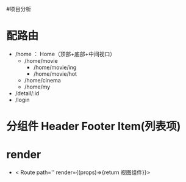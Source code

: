 <!--
 * @Description: In User Settings Edit
 * @Author: your name
 * @Date: 2019-08-13 15:24:50
 * @LastEditTime: 2019-08-14 15:41:51
 * @LastEditors: Please set LastEditors
 -->

#项目分析
# 配路由 
 - /home ： Home（顶部+底部+中间视口）
   + /home/movie
     + /home/movie/ing
     + /home/movie/hot
   + /home/cinema
   + /home/my
 - /detail/:id
 - /login
# 分组件  Header Footer Item(列表项)

# render
 - < Route path='' render={(props)=>{return 视图组件}}></Route>




